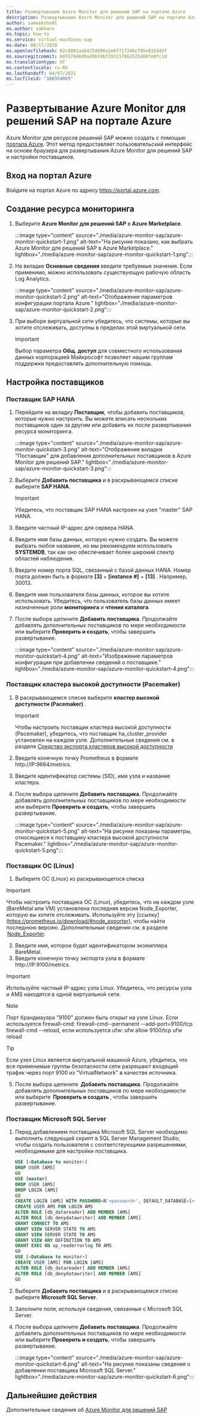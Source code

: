 ```yaml
---
title: Развертывание Azure Monitor для решений SAP на портале Azure
description: Развертывание Azure Monitor для решений SAP на портале Azure
author: sameeksha91
ms.author: sakhare
ms.topic: how-to
ms.service: virtual-machines-sap
ms.date: 08/17/2020
ms.openlocfilehash: 02c0801aa0425db96a1e6f71f248c795e81b5ddf
ms.sourcegitcommit: b0557848d0ad9b74bf293217862525d08fe0fc1d
ms.translationtype: HT
ms.contentlocale: ru-RU
ms.lasthandoff: 04/07/2021
ms.locfileid: "106554065"
---
```

# <a name="deploy-azure-monitor-for-sap-solutions-with-azure-portal"></a>Развертывание Azure Monitor для решений SAP на портале Azure

Azure Monitor для ресурсов решений SAP можно создать с помощью [портала Azure](https://azure.microsoft.com/features/azure-portal). Этот метод предоставляет пользовательский интерфейс на основе браузера для развертывания Azure Monitor для решений SAP и настройки поставщиков.

## <a name="sign-in-to-azure-portal"></a>Вход на портал Azure

Войдите на портал Azure по адресу https://portal.azure.com.

## <a name="create-monitoring-resource"></a>Создание ресурса мониторинга

1. Выберите **Azure Monitor для решений SAP** в **Azure Marketplace**.

   :::image type="content" source="./media/azure-monitor-sap/azure-monitor-quickstart-1.png" alt-text="На рисунке показано, как выбрать Azure Monitor для решений SAP в Azure Marketplace." lightbox="./media/azure-monitor-sap/azure-monitor-quickstart-1.png":::

2. На вкладке **Основные сведения** введите требуемые значения. Если применимо, можно использовать существующую рабочую область Log Analytics.

   :::image type="content" source="./media/azure-monitor-sap/azure-monitor-quickstart-2.png" alt-text="Отображение параметров конфигурации портала Azure." lightbox="./media/azure-monitor-sap/azure-monitor-quickstart-2.png":::

3. При выборе виртуальной сети убедитесь, что системы, которые вы хотите отслеживать, доступны в пределах этой виртуальной сети. 

   > [!IMPORTANT]
   > Выбор параметра **Общ. доступ** для совместного использования данных корпорацией Майкрософт позволяет нашим группам поддержки предоставлять дополнительную помощь.

## <a name="configure-providers"></a>Настройка поставщиков

### <a name="sap-hana-provider"></a>Поставщик SAP HANA 

1. Перейдите на вкладку **Поставщик**, чтобы добавить поставщиков, которые нужно настроить. Вы можете вписать нескольких поставщиков один за другим или добавить их после развертывания ресурса мониторинга. 

   :::image type="content" source="./media/azure-monitor-sap/azure-monitor-quickstart-3.png" alt-text="Отображение вкладки &quot;Поставщик&quot; для добавления дополнительных поставщиков в Azure Monitor для решений SAP." lightbox="./media/azure-monitor-sap/azure-monitor-quickstart-3.png":::

2. Выберите **Добавить поставщика** и в раскрывающемся списке выберите **SAP HANA**. 

   > [!IMPORTANT]
   > Убедитесь, что поставщик SAP HANA настроен на узел "master" SAP HANA.

3. Введите частный IP-адрес для сервера HANA.

4. Введите имя базы данных, которую нужно создать. Вы можете выбрать любое название, но мы рекомендуем использовать **SYSTEMDB**, так как оно обеспечивает более широкий спектр областей наблюдения. 

5. Введите номер порта SQL, связанный с базой данных HANA. Номер порта должен быть в формате **[3]**  +  **[instance #]**  +  **[13]** . Например, 30013. 

6. Введите имя пользователя базы данных, которое вы хотите использовать. Убедитесь, что пользователь базы данных имеет назначенные роли **мониторинга** и **чтения каталога**. 

7. После выбора щелкните **Добавить поставщика**. Продолжайте добавлять дополнительных поставщиков по мере необходимости или выберите **Проверить и создать**, чтобы завершить развертывание.

   :::image type="content" source="./media/azure-monitor-sap/azure-monitor-quickstart-4.png" alt-text="Изображение параметров конфигурации при добавлении сведений о поставщике." lightbox="./media/azure-monitor-sap/azure-monitor-quickstart-4.png":::

### <a name="high-availability-cluster-pacemaker-provider"></a>Поставщик кластера высокой доступности (Pacemaker)

1. В раскрывающемся списке выберите **кластер высокой доступности (Pacemaker)** . 

   > [!IMPORTANT]
   > Чтобы настроить поставщик кластера высокой доступности (Pacemaker), убедитесь, что поставщик ha_cluster_provider установлен на каждом узле. Дополнительные сведения см. в разделе [Средство экспорта кластеров высокой доступности](https://github.com/ClusterLabs/ha_cluster_exporter#installation)

2. Введите конечную точку Prometheus в формате http://IP:9664/metrics. 
 
3. Введите идентификатор системы (SID), имя узла и название кластера.

4. После выбора щелкните **Добавить поставщика**. Продолжайте добавлять дополнительных поставщиков по мере необходимости или выберите **Проверить и создать**, чтобы завершить развертывание.

   :::image type="content" source="./media/azure-monitor-sap/azure-monitor-quickstart-5.png" alt-text="На рисунке показаны параметры, относящиеся к поставщику кластера высокой доступности Pacemaker." lightbox="./media/azure-monitor-sap/azure-monitor-quickstart-5.png":::


### <a name="os-linux-provider"></a>Поставщик ОС (Linux) 

1. Выберите ОС (Linux) из раскрывающегося списка 

>[!IMPORTANT]
> Чтобы настроить поставщика ОС (Linux), убедитесь, что на каждом узле (BareMetal или VM) установлена последняя версия Node_Exporter, которую вы хотите отслеживать. Используйте эту [ссылку] (https://prometheus.io/download/#node_exporter), чтобы найти последнюю версию. Дополнительные сведения см. в разделе  [Node_Exporter](https://github.com/prometheus/node_exporter).

2. Введите имя, которое будет идентификатором экземпляра BareMetal.
3. Введите конечную точку экспорта узла в формате http://IP:9100/metrics.

>[!IMPORTANT]
> Используйте частный IP-адрес узла Linux. Убедитесь, что ресурсы узла и AMS находятся в одной виртуальной сети. 

>[!Note]
> Порт брандмауэра "9100" должен быть открыт на узле Linux.
>Если используется firewall-cmd: firewall-cmd--permanent --add-port=9100/tcp firewall-cmd --reload, если используется ufw: ufw allow 9100/tcp ufw reload

>[!Tip]
> Если узел Linux является виртуальной машиной Azure, убедитесь, что все применимые группы безопасности сети разрешают входящий трафик через порт 9100 из "VirtualNetwork" в качестве источника.
 
5. После выбора щелкните  **Добавить поставщика**. Продолжайте добавлять дополнительных поставщиков по мере необходимости или выберите  **Проверить и создать** , чтобы завершить развертывание. 


### <a name="microsoft-sql-server-provider"></a>Поставщик Microsoft SQL Server

1. Перед добавлением поставщика Microsoft SQL Server необходимо выполнить следующий скрипт в SQL Server Management Studio, чтобы создать пользователя с соответствующими разрешениями, необходимыми для настройки поставщика.

   ```sql
   USE [<Database to monitor>]
   DROP USER [AMS]
   GO
   USE [master]
   DROP USER [AMS]
   DROP LOGIN [AMS]
   GO
   CREATE LOGIN [AMS] WITH PASSWORD=N'<password>', DEFAULT_DATABASE=[<Database to monitor>], DEFAULT_LANGUAGE=[us_english], CHECK_EXPIRATION=OFF, CHECK_POLICY=OFF
   CREATE USER AMS FOR LOGIN AMS
   ALTER ROLE [db_datareader] ADD MEMBER [AMS]
   ALTER ROLE [db_denydatawriter] ADD MEMBER [AMS]
   GRANT CONNECT TO AMS
   GRANT VIEW SERVER STATE TO AMS
   GRANT VIEW SERVER STATE TO AMS
   GRANT VIEW ANY DEFINITION TO AMS
   GRANT EXEC ON xp_readerrorlog TO AMS
   GO
   USE [<Database to monitor>]
   CREATE USER [AMS] FOR LOGIN [AMS]
   ALTER ROLE [db_datareader] ADD MEMBER [AMS]
   ALTER ROLE [db_denydatawriter] ADD MEMBER [AMS]
   GO
   ``` 

2. Выберите **Добавить поставщика** и в раскрывающемся списке выберите **Microsoft SQL Server**. 

3. Заполните поля, используя сведения, связанные с Microsoft SQL Server. 

4. После выбора щелкните **Добавить поставщика**. Продолжайте добавлять дополнительных поставщиков по мере необходимости или выберите **Проверить и создать**, чтобы завершить развертывание.

     :::image type="content" source="./media/azure-monitor-sap/azure-monitor-quickstart-6.png" alt-text="На рисунке показаны сведения о добавлении поставщика Microsoft SQL Server." lightbox="./media/azure-monitor-sap/azure-monitor-quickstart-6.png":::

## <a name="next-steps"></a>Дальнейшие действия

Дополнительные сведения об [Azure Monitor для решений SAP](azure-monitor-overview.md)
